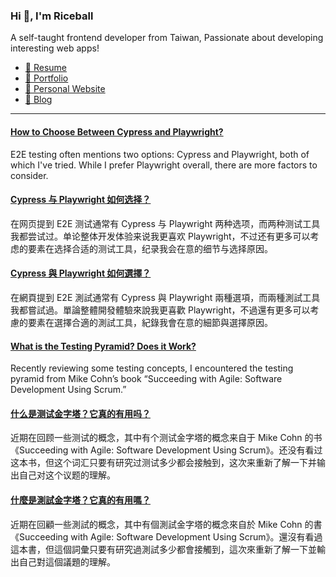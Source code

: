 <h3 >Hi 👋, I'm Riceball</h3>
<p>A self-taught frontend developer from Taiwan, Passionate about developing interesting web apps!</p>

- [📜 Resume](https://weweweb.pages.dev/en/resume/)
- [💼 Portfolio](https://weweweb.pages.dev/en/work/)
- [🏡 Personal Website](https://weweweb.pages.dev/en/)
- [📝 Blog](https://www.webdong.dev/en/)
---

<!--START_SECTION:feed-->
#### [How to Choose Between Cypress and Playwright?](https:&#x2F;&#x2F;www.webdong.dev&#x2F;en&#x2F;post&#x2F;cypress-vs-playwright&#x2F;) 
E2E testing often mentions two options: Cypress and Playwright, both of which I&#39;ve tried. While I prefer Playwright overall, there are more factors to consider.
#### [Cypress 与 Playwright 如何选择？](https:&#x2F;&#x2F;www.webdong.dev&#x2F;zh-cn&#x2F;post&#x2F;cypress-vs-playwright&#x2F;) 
在网页提到 E2E 测试通常有 Cypress 与 Playwright 两种选项，而两种测试工具我都尝试过。单论整体开发体验来说我更喜欢 Playwright，不过还有更多可以考虑的要素在选择合适的测试工具，纪录我会在意的细节与选择原因。
#### [Cypress 與 Playwright 如何選擇？](https:&#x2F;&#x2F;www.webdong.dev&#x2F;zh-tw&#x2F;post&#x2F;cypress-vs-playwright&#x2F;) 
在網頁提到 E2E 測試通常有 Cypress 與 Playwright 兩種選項，而兩種測試工具我都嘗試過。單論整體開發體驗來說我更喜歡 Playwright，不過還有更多可以考慮的要素在選擇合適的測試工具，紀錄我會在意的細節與選擇原因。
#### [What is the Testing Pyramid? Does it Work?](https:&#x2F;&#x2F;www.webdong.dev&#x2F;en&#x2F;post&#x2F;testing-pyramid&#x2F;) 
Recently reviewing some testing concepts, I encountered the testing pyramid from Mike Cohn’s book “Succeeding with Agile: Software Development Using Scrum.”
#### [什么是测试金字塔？它真的有用吗？](https:&#x2F;&#x2F;www.webdong.dev&#x2F;zh-cn&#x2F;post&#x2F;testing-pyramid&#x2F;) 
近期在回顾一些测试的概念，其中有个测试金字塔的概念来自于 Mike Cohn 的书 《Succeeding with Agile: Software Development Using Scrum》。还没有看过这本书，但这个词汇只要有研究过测试多少都会接触到，这次来重新了解一下并输出自己对这个议题的理解。
#### [什麼是測試金字塔？它真的有用嗎？](https:&#x2F;&#x2F;www.webdong.dev&#x2F;zh-tw&#x2F;post&#x2F;testing-pyramid&#x2F;) 
近期在回顧一些測試的概念，其中有個測試金字塔的概念來自於 Mike Cohn 的書 《Succeeding with Agile: Software Development Using Scrum》。還沒有看過這本書，但這個詞彙只要有研究過測試多少都會接觸到，這次來重新了解一下並輸出自己對這個議題的理解。
<!--END_SECTION:feed-->


